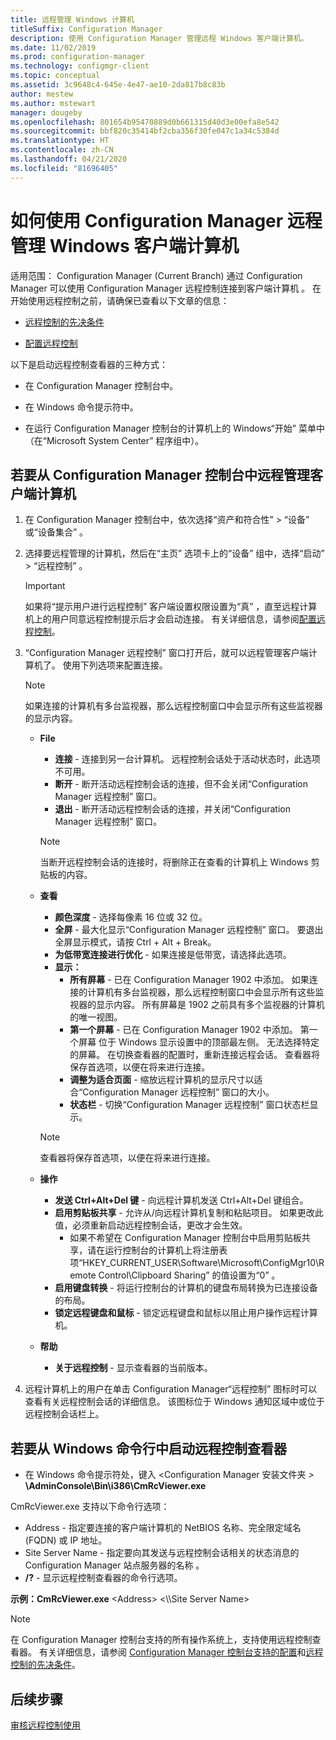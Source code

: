 ```yaml
---
title: 远程管理 Windows 计算机
titleSuffix: Configuration Manager
description: 使用 Configuration Manager 管理远程 Windows 客户端计算机。
ms.date: 11/02/2019
ms.prod: configuration-manager
ms.technology: configmgr-client
ms.topic: conceptual
ms.assetid: 3c9648c4-645e-4e47-ae10-2da817b8c83b
author: mestew
ms.author: mstewart
manager: dougeby
ms.openlocfilehash: 801654b95470889d0b661315d40d3e00efa8e542
ms.sourcegitcommit: bbf820c35414bf2cba356f30fe047c1a34c5384d
ms.translationtype: HT
ms.contentlocale: zh-CN
ms.lasthandoff: 04/21/2020
ms.locfileid: "81696405"
---
```

# <a name="how-to-remotely-administer-a-windows-client-computer-by-using-configuration-manager"></a>如何使用 Configuration Manager 远程管理 Windows 客户端计算机

适用范围：  Configuration Manager (Current Branch) 通过 Configuration Manager 可以使用 Configuration Manager 远程控制连接到客户端计算机  。 在开始使用远程控制之前，请确保已查看以下文章的信息：  

-   [远程控制的先决条件](prerequisites-for-remote-control.md)  

-   [配置远程控制](configuring-remote-control.md)  

以下是启动远程控制查看器的三种方式：  

-   在 Configuration Manager 控制台中。  

-   在 Windows 命令提示符中。  

-   在运行 Configuration Manager 控制台的计算机上的 Windows“开始”  菜单中（在“Microsoft System Center”  程序组中）。  

## <a name="to-remotely-administer-a-client-computer-from-the-configuration-manager-console"></a>若要从 Configuration Manager 控制台中远程管理客户端计算机  

1.  在 Configuration Manager 控制台中，依次选择“资产和符合性”   > “设备”  或“设备集合”  。  

3.  选择要远程管理的计算机，然后在“主页”  选项卡上的“设备”  组中，选择“启动”   > “远程控制”  。  

    > [!IMPORTANT]  
    >  如果将“提示用户进行远程控制”  客户端设置权限设置为“真”  ，直至远程计算机上的用户同意远程控制提示后才会启动连接。 有关详细信息，请参阅[配置远程控制](configuring-remote-control.md)。  

4.  “Configuration Manager 远程控制”  窗口打开后，就可以远程管理客户端计算机了。 使用下列选项来配置连接。  

    > [!NOTE]  
    >  如果连接的计算机有多台监视器，那么远程控制窗口中会显示所有这些监视器的显示内容。  

    -   **File**
        - **连接** - 连接到另一台计算机。 远程控制会话处于活动状态时，此选项不可用。  
        -   **断开** - 断开活动远程控制会话的连接，但不会关闭“Configuration Manager 远程控制”  窗口。  
        - **退出** - 断开活动远程控制会话的连接，并关闭“Configuration Manager 远程控制”  窗口。  

        > [!NOTE]  
        >  当断开远程控制会话的连接时，将删除正在查看的计算机上 Windows 剪贴板的内容。


    - **查看**
      - **颜色深度** - 选择每像素 16 位或 32 位。
      -  **全屏** - 最大化显示“Configuration Manager 远程控制”  窗口。 要退出全屏显示模式，请按 Ctrl + Alt + Break。  
      - **为低带宽连接进行优化** - 如果连接是低带宽，请选择此选项。
      - **显示：**
        - **所有屏幕** - 已在 Configuration Manager 1902 中添加。 如果连接的计算机有多台监视器，那么远程控制窗口中会显示所有这些监视器的显示内容。  所有屏幕是 1902 之前具有多个监视器的计算机的唯一视图。
        -  **第一个屏幕** - 已在 Configuration Manager 1902 中添加。 第一个屏幕  位于 Windows 显示设置中的顶部最左侧。 无法选择特定的屏幕。 在切换查看器的配置时，重新连接远程会话。 查看器将保存首选项，以便在将来进行连接。
        -  **调整为适合页面** - 缩放远程计算机的显示尺寸以适合“Configuration Manager 远程控制”  窗口的大小。
        - **状态栏** - 切换“Configuration Manager 远程控制”  窗口状态栏显示。  

       > [!NOTE]  
       >  查看器将保存首选项，以便在将来进行连接。

    -   **操作**
        - **发送 Ctrl+Alt+Del 键** - 向远程计算机发送 Ctrl+Alt+Del 键组合。 
        - **启用剪贴板共享** - 允许从/向远程计算机复制和粘贴项目。 如果更改此值，必须重新启动远程控制会话，更改才会生效。   
          - 如果不希望在 Configuration Manager 控制台中启用剪贴板共享，请在运行控制台的计算机上将注册表项“HKEY_CURRENT_USER\Software\Microsoft\ConfigMgr10\Remote Control\Clipboard Sharing”  的值设置为“0”  。
        - **启用键盘转换** - 将运行控制台的计算机的键盘布局转换为已连接设备的布局。
        - **锁定远程键盘和鼠标** - 锁定远程键盘和鼠标以阻止用户操作远程计算机。  

    -   **帮助**
        - **关于远程控制** - 显示查看器的当前版本。  

5.  远程计算机上的用户在单击 Configuration Manager“远程控制”  图标时可以查看有关远程控制会话的详细信息。 该图标位于 Windows 通知区域中或位于远程控制会话栏上。  

## <a name="to-start-the-remote-control-viewer-from-the-windows-command-line"></a>若要从 Windows 命令行中启动远程控制查看器  

-   在 Windows 命令提示符处，键入 <Configuration Manager 安装文件夹 _\>_ **\AdminConsole\Bin\i386\CmRcViewer.exe**  

CmRcViewer.exe 支持以下命令行选项：  

- Address  - 指定要连接的客户端计算机的 NetBIOS 名称、完全限定域名 (FQDN) 或 IP 地址。
- Site Server Name - 指定要向其发送与远程控制会话相关的状态消息的 Configuration Manager 站点服务器的名称  。
- **/?** - 显示远程控制查看器的命令行选项。  
     
**示例：CmRcViewer.exe** <Address\> <\\\Site Server Name>   

> [!NOTE]  
> 在 Configuration Manager 控制台支持的所有操作系统上，支持使用远程控制查看器。 有关详细信息，请参阅 [Configuration Manager 控制台支持的配置](../../../plan-design/configs/supported-operating-systems-consoles.md)和[远程控制的先决条件](prerequisites-for-remote-control.md)。

## <a name="next-steps"></a>后续步骤

[审核远程控制使用](audit-remote-control-usage.md)
